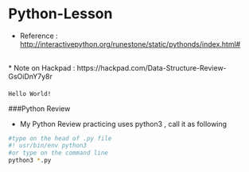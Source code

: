 # Python-Lesson

* Reference : http://interactivepython.org/runestone/static/pythonds/index.html#
<br>
* Note on Hackpad : https://hackpad.com/Data-Structure-Review-GsOiDnY7y8r


####
	Hello World!

###Python Review
* My Python Review practicing uses python3 , call it as following
```Bash
#type on the head of .py file
#! usr/bin/env python3
#or type on the command line
python3 *.py 
``` 
